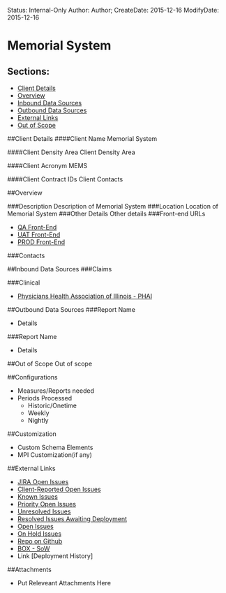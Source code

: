 Status: Internal-Only
Author: Author;
CreateDate: 2015-12-16
ModifyDate: 2015-12-16

# Memorial System

## Sections:
* [Client Details](#client-details)
* [Overview](#overview)
* [Inbound Data Sources](#inbound-data-sources)
* [Outbound Data Sources](#outbound-data-sources)
* [External Links](#external-links)
* [Out of Scope](#out-of-scope)

##Client Details
####Client Name
Memorial System

####Client Density Area
Client Density Area

####Client Acronym
MEMS

####Client Contract IDs
Client Contacts


##Overview


###Description
Description of Memorial System
###Location
Location of Memorial System
###Other Details
Other  details
###Front-end URLs
* [QA Front-End](https://MEMSwebtst01.arcadiahosted.local/) 
* [UAT Front-End](https://MEMStest.arcadiaanalytics.com/) 
* [PROD Front-End](https://MEMS.arcadiaanalytics.com/)


###Contacts  

##Inbound Data Sources
###Claims

###Clinical

* [Physicians Health Association of Illinois - PHAI](../Implementations/Sources/PHAI/index.html) 



##Outbound Data Sources
###Report Name
* Details

###Report Name 
* Details


##Out of Scope
Out of scope

##Configurations
* Measures/Reports needed
* Periods Processed
	* Historic/Onetime
	* Weekly
	* Nightly

 
##Customization 
* Custom Schema Elements
* MPI Customization(if any)

##External Links

* [JIRA Open Issues](https://jira.arcadiasolutions.com/issues/?jql=labels%20%3D%20MEMS)
* [Client-Reported Open Issues](https://jira.arcadiasolutions.com/issues/?jql=%22Impacted%20Data%20Sources%22%20IN%20(MEMS)%20AND%20%22Client%20Reported%20Indicator%22%20%3D%20Yes%20AND%20status%20NOT%20IN%20(Closed))
* [Known Issues](https://jira.arcadiasolutions.com/issues/?jql=%22Impacted%20Data%20Sources%22%20IN%20(MEMS)%20AND%20resolution%20IN%20(%22Known%20Issue%22))
* [Priority Open Issues](https://jira.arcadiasolutions.com/issues/?jql=%22Impacted%20Data%20Sources%22%20IN%20(MEMS)%20AND%20%22Calculated%20Priority%22%20%3C%205%20AND%20status%20NOT%20IN%20(Closed))
* [Unresolved Issues](https://jira.arcadiasolutions.com/issues/?jql=%22Impacted%20Data%20Sources%22%20IN%20(MEMS)%20AND%20status%20NOT%20IN%20(Resolved%2C%20Complete%2C%20%22Deploy%20to%20DEV%22%2C%20%22Deploy%20to%20QA%22%2C%20%22Deploy%20to%20UAT%22%2C%20%22Deploy%20to%20PROD%22%2C%20%22Validate%20in%20DEV%22%2C%20%22Validate%20in%20QA%22%2C%20%22Validate%20in%20QA%22%2C%20%22Validate%20in%20UAT%22%2C%20%22Validate%20in%20PROD%22%2C%20Closed))
* [Resolved Issues Awaiting Deployment](https://jira.arcadiasolutions.com/issues/?jql=%22Impacted%20Data%20Sources%22%20IN%20(MEMS)%20AND%20status%20IN%20(Resolved%2C%20Complete%2C%20%22Deploy%20to%20DEV%22%2C%20%22Deploy%20to%20QA%22%2C%20%22Deploy%20to%20UAT%22%2C%20%22Deploy%20to%20PROD%22%2C%20%22Validate%20in%20DEV%22%2C%20%22Validate%20in%20QA%22%2C%20%22Validate%20in%20QA%22%2C%20%22Validate%20in%20UAT%22%2C%20%22Validate%20in%20PROD%22))
* [Open Issues](https://jira.arcadiasolutions.com/issues/?jql=%20%22Impacted%20Data%20Sources%22%20IN%20(MEMS)%20AND%20status%20NOT%20IN%20(Closed))
* [On Hold Issues](https://jira.arcadiasolutions.com/issues/?jql=%22Impacted%20Data%20Sources%22%20IN%20(MEMS)%20AND%20status%20IN%20(%22On%20Hold%22%2C%20%22On%20Hold-External%22%2C%20%22On%20Hold-Internal%22)%20)
* [Repo on Github](https://github.com/arcadia/qdw-MEMS) 
* [BOX - SoW](https://arcadia.app.box.com/files/0/f/1570839907/MEMS)
* Link [Deployment History]

##Attachments
* Put Releveant Attachments Here

